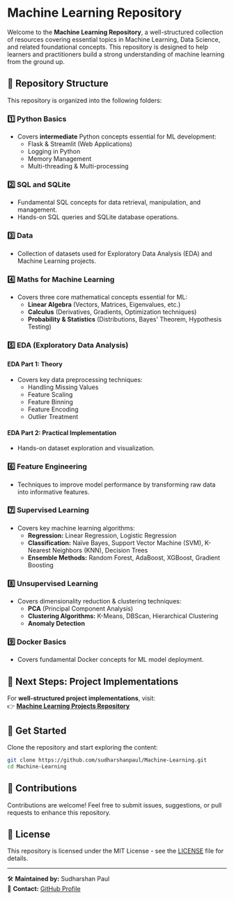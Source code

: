 # Machine Learning Repository

Welcome to the **Machine Learning Repository**, a well-structured collection of resources covering essential topics in Machine Learning, Data Science, and related foundational concepts. This repository is designed to help learners and practitioners build a strong understanding of machine learning from the ground up.

## 📁 Repository Structure

This repository is organized into the following folders:

### 1️⃣ Python Basics

- Covers **intermediate** Python concepts essential for ML development:
  - Flask & Streamlit (Web Applications)
  - Logging in Python
  - Memory Management
  - Multi-threading & Multi-processing

### 2️⃣ SQL and SQLite

- Fundamental SQL concepts for data retrieval, manipulation, and management.
- Hands-on SQL queries and SQLite database operations.

### 3️⃣ Data

- Collection of datasets used for Exploratory Data Analysis (EDA) and Machine Learning projects.

### 4️⃣ Maths for Machine Learning

- Covers three core mathematical concepts essential for ML:
  - **Linear Algebra** (Vectors, Matrices, Eigenvalues, etc.)
  - **Calculus** (Derivatives, Gradients, Optimization techniques)
  - **Probability & Statistics** (Distributions, Bayes' Theorem, Hypothesis Testing)

### 5️⃣ EDA (Exploratory Data Analysis)

#### **EDA Part 1: Theory**

- Covers key data preprocessing techniques:
  - Handling Missing Values
  - Feature Scaling
  - Feature Binning
  - Feature Encoding
  - Outlier Treatment

#### **EDA Part 2: Practical Implementation**

- Hands-on dataset exploration and visualization.

### 6️⃣ Feature Engineering

- Techniques to improve model performance by transforming raw data into informative features.

### 7️⃣ Supervised Learning

- Covers key machine learning algorithms:
  - **Regression:** Linear Regression, Logistic Regression
  - **Classification:** Naïve Bayes, Support Vector Machine (SVM), K-Nearest Neighbors (KNN), Decision Trees
  - **Ensemble Methods:** Random Forest, AdaBoost, XGBoost, Gradient Boosting

### 8️⃣ Unsupervised Learning

- Covers dimensionality reduction & clustering techniques:
  - **PCA** (Principal Component Analysis)
  - **Clustering Algorithms:** K-Means, DBScan, Hierarchical Clustering
  - **Anomaly Detection**

### 9️⃣ Docker Basics

- Covers fundamental Docker concepts for ML model deployment.

## 📌 Next Steps: Project Implementations

For **well-structured project implementations**, visit:\
👉 [**Machine Learning Projects Repository**](https://github.com/sudharshanpaul/MachineLearning_Projects)

## 🚀 Get Started

Clone the repository and start exploring the content:

```sh
git clone https://github.com/sudharshanpaul/Machine-Learning.git
cd Machine-Learning
```

## 🤝 Contributions

Contributions are welcome! Feel free to submit issues, suggestions, or pull requests to enhance this repository.

## 📜 License

This repository is licensed under the MIT License - see the [LICENSE](LICENSE) file for details.

---

🛠 **Maintained by:** Sudharshan Paul\
📩 **Contact:** [GitHub Profile](https://github.com/sudharshanpaul)


